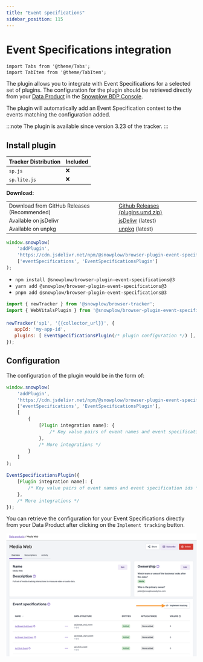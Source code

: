 ```yaml
---
title: "Event specifications"
sidebar_position: 115
---
```


# Event Specifications integration

```mdx-code-block
import Tabs from '@theme/Tabs';
import TabItem from '@theme/TabItem';
```

The plugin allows you to integrate with Event Specifications for a selected set of plugins. The configuration for the plugin should be retrieved directly from your [Data Product](https://docs.snowplow.io/docs/fundamentals/data-products/) in the [Snowplow BDP Console](https://console.snowplowanalytics.com).

The plugin will automatically add an Event Specification context to the events matching the configuration added. 

:::note
The plugin is available since version 3.23 of the tracker.
:::

## Install plugin

<Tabs groupId="platform" queryString>
  <TabItem value="js" label="JavaScript (tag)">

| Tracker Distribution | Included |
|----------------------|----------|
| `sp.js`              | ❌        |
| `sp.lite.js`         | ❌        |

**Download:**

<table><tbody><tr><td>Download from GitHub Releases (Recommended)</td><td><a href="https://github.com/snowplow/snowplow-javascript-tracker/releases">Github Releases (plugins.umd.zip)</a></td></tr><tr><td>Available on jsDelivr</td><td><a href="https://cdn.jsdelivr.net/npm/@snowplow/browser-plugin-event-specifications@3/dist/index.umd.min.js">jsDelivr</a> (latest)</td></tr><tr><td>Available on unpkg</td><td><a href="https://unpkg.com/@snowplow/browser-plugin-event-specifications@3/dist/index.umd.min.js">unpkg</a> (latest)</td></tr></tbody></table>

```javascript
window.snowplow(
    'addPlugin',
    'https://cdn.jsdelivr.net/npm/@snowplow/browser-plugin-event-specifications@3/dist/index.umd.min.js',
    ['eventSpecifications', 'EventSpecificationsPlugin']
);
```

  </TabItem>
  <TabItem value="browser" label="Browser (npm)" default>

- `npm install @snowplow/browser-plugin-event-specifications@3`
- `yarn add @snowplow/browser-plugin-event-specifications@3`
- `pnpm add @snowplow/browser-plugin-event-specifications@3`


```javascript
import { newTracker } from '@snowplow/browser-tracker';
import { WebVitalsPlugin } from '@snowplow/browser-plugin-event-specifications';

newTracker('sp1', '{{collector_url}}', { 
   appId: 'my-app-id', 
   plugins: [ EventSpecificationsPlugin(/* plugin configuration */) ],
});
```

  </TabItem>
</Tabs>

## Configuration

The configuration of the plugin would be in the form of:

<Tabs groupId="platform" queryString>
  <TabItem value="js" label="JavaScript (tag)">

```javascript
window.snowplow(
    'addPlugin',
    'https://cdn.jsdelivr.net/npm/@snowplow/browser-plugin-event-specifications@3/dist/index.umd.min.js',
    ['eventSpecifications', 'EventSpecificationsPlugin'],
    [
        {
            [Plugin integration name]: { 
                /* Key value pairs of event names and event specification ids */
            },
            /* More integrations */ 
        }
    ]
);
```

 </TabItem>
 <TabItem value="browser" label="Browser (npm)" default>

```javascript
EventSpecificationsPlugin({
    [Plugin integration name]: { 
        /* Key value pairs of event names and event specification ids */
    },
    /* More integrations */
});
```

 </TabItem>
</Tabs>

You can retrieve the configuration for your Event Specifications directly from your Data Product after clicking on the `Implement tracking` button.

![implement tracking button](./images/implement_tracking.png)
